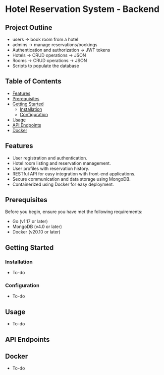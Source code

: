 
# Hotel Reservation System - Backend


## Project Outline

- users -> book room from a hotel
- admins -> manage reservations/bookings
- Authentication and authorization -> JWT tokens
- Hotels -> CRUD operations -> JSON
- Rooms -> CRUD operations -> JSON
- Scripts to populate the database

## Table of Contents

- [Features](#features)
- [Prerequisites](#prerequisites)
- [Getting Started](#getting-started)
  - [Installation](#installation)
  - [Configuration](#configuration)
- [Usage](#usage)
- [API Endpoints](#api-endpoints)
- [Docker](#docker)

## Features

- User registration and authentication.
- Hotel room listing and reservation management.
- User profiles with reservation history.
- RESTful API for easy integration with front-end applications.
- Secure communication and data storage using MongoDB.
- Containerized using Docker for easy deployment.

## Prerequisites

Before you begin, ensure you have met the following requirements:

- Go (v1.17 or later)
- MongoDB (v4.0 or later)
- Docker (v20.10 or later)

## Getting Started

### Installation


 - To-do 

### Configuration
 - To-do


## Usage
 - To-do


## API Endpoints

## Docker
 - To-do

